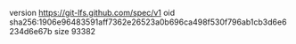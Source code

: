 version https://git-lfs.github.com/spec/v1
oid sha256:1906e96483591aff7362e26523a0b696ca498f530f796ab1cb3d6e6234d6e67b
size 93382
